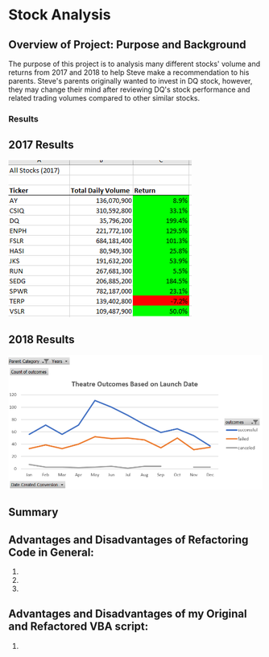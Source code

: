 # Stock Analysis

## Overview of Project: Purpose and Background
The purpose of this project is to analysis many different stocks' volume and returns from 2017 and 2018 to help Steve make a recommendation to his parents.  Steve's parents originally wanted to invest in DQ stock, however, they may change their mind after reviewing DQ's stock performance and related trading volumes compared to other similar stocks.

### Results
## 2017 Results

![image_name](https://github.com/jessicameyer23/stock-analysis/blob/main/Resources/2017%20Picture%20of%20Returns%202022-01-06%20075403.png)

## 2018 Results
![image_name](https://github.com/jessicameyer23/Challenge-1/blob/main/Resources/Theater_Outcomes_vs_Launch.png)


## Summary

   ## Advantages and Disadvantages of Refactoring Code in General:
1.
2.
3.
  ## Advantages and Disadvantages of my Original and Refactored VBA script:
1.
